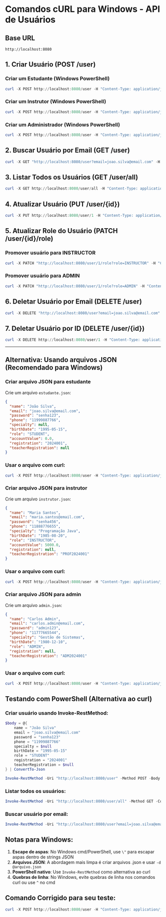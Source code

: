 # Comandos cURL para Windows - API de Usuários

## Base URL
```
http://localhost:8080
```

## 1. Criar Usuário (POST /user)

### Criar um Estudante (Windows PowerShell)
```powershell
curl -X POST http://localhost:8080/user -H "Content-Type: application/json" -d "{\"name\": \"João Silva\", \"email\": \"joao.silva@email.com\", \"password\": \"senha123\", \"phone\": \"11999887766\", \"specialty\": null, \"birthDate\": \"1995-05-15\", \"role\": \"STUDENT\", \"accountValue\": 0.0, \"registration\": \"2024001\", \"teacherRegistration\": null}"
```

### Criar um Instrutor (Windows PowerShell)
```powershell
curl -X POST http://localhost:8080/user -H "Content-Type: application/json" -d "{\"name\": \"Maria Santos\", \"email\": \"maria.santos@email.com\", \"password\": \"senha456\", \"phone\": \"11888776655\", \"specialty\": \"Programação Java\", \"birthDate\": \"1985-08-20\", \"role\": \"INSTRUCTOR\", \"accountValue\": 5000.0, \"registration\": null, \"teacherRegistration\": \"PROF2024001\"}"
```

### Criar um Administrador (Windows PowerShell)
```powershell
curl -X POST http://localhost:8080/user -H "Content-Type: application/json" -d "{\"name\": \"Carlos Admin\", \"email\": \"carlos.admin@email.com\", \"password\": \"admin123\", \"phone\": \"11777665544\", \"specialty\": \"Gestão de Sistemas\", \"birthDate\": \"1980-12-10\", \"role\": \"ADMIN\", \"accountValue\": 10000.0, \"registration\": null, \"teacherRegistration\": \"ADM2024001\"}"
```

## 2. Buscar Usuário por Email (GET /user)

```powershell
curl -X GET "http://localhost:8080/user?email=joao.silva@email.com" -H "Content-Type: application/json"
```

## 3. Listar Todos os Usuários (GET /user/all)

```powershell
curl -X GET http://localhost:8080/user/all -H "Content-Type: application/json"
```

## 4. Atualizar Usuário (PUT /user/{id})

```powershell
curl -X PUT http://localhost:8080/user/1 -H "Content-Type: application/json" -d "{\"name\": \"João Silva Atualizado\", \"email\": \"joao.silva.novo@email.com\", \"password\": \"novaSenha123\", \"phone\": \"11999887799\", \"specialty\": \"Desenvolvimento Web\", \"birthDate\": \"1995-05-15\", \"role\": \"STUDENT\", \"accountValue\": 100.0, \"registration\": \"2024001\", \"teacherRegistration\": null}"
```

## 5. Atualizar Role do Usuário (PATCH /user/{id}/role)

### Promover usuário para INSTRUCTOR
```powershell
curl -X PATCH "http://localhost:8080/user/1/role?role=INSTRUCTOR" -H "Content-Type: application/json"
```

### Promover usuário para ADMIN
```powershell
curl -X PATCH "http://localhost:8080/user/1/role?role=ADMIN" -H "Content-Type: application/json"
```

## 6. Deletar Usuário por Email (DELETE /user)

```powershell
curl -X DELETE "http://localhost:8080/user?email=joao.silva@email.com" -H "Content-Type: application/json"
```

## 7. Deletar Usuário por ID (DELETE /user/{id})

```powershell
curl -X DELETE http://localhost:8080/user/1 -H "Content-Type: application/json"
```

---

## Alternativa: Usando arquivos JSON (Recomendado para Windows)

### Criar arquivo JSON para estudante
Crie um arquivo `estudante.json`:
```json
{
  "name": "João Silva",
  "email": "joao.silva@email.com",
  "password": "senha123",
  "phone": "11999887766",
  "specialty": null,
  "birthDate": "1995-05-15",
  "role": "STUDENT",
  "accountValue": 0.0,
  "registration": "2024001",
  "teacherRegistration": null
}
```

### Usar o arquivo com curl:
```powershell
curl -X POST http://localhost:8080/user -H "Content-Type: application/json" -d @estudante.json
```

### Criar arquivo JSON para instrutor
Crie um arquivo `instrutor.json`:
```json
{
  "name": "Maria Santos",
  "email": "maria.santos@email.com",
  "password": "senha456",
  "phone": "11888776655",
  "specialty": "Programação Java",
  "birthDate": "1985-08-20",
  "role": "INSTRUCTOR",
  "accountValue": 5000.0,
  "registration": null,
  "teacherRegistration": "PROF2024001"
}
```

### Usar o arquivo com curl:
```powershell
curl -X POST http://localhost:8080/user -H "Content-Type: application/json" -d @instrutor.json
```

### Criar arquivo JSON para admin
Crie um arquivo `admin.json`:
```json
{
  "name": "Carlos Admin",
  "email": "carlos.admin@email.com",
  "password": "admin123",
  "phone": "11777665544",
  "specialty": "Gestão de Sistemas",
  "birthDate": "1980-12-10",
  "role": "ADMIN",
  "registration": null,
  "teacherRegistration": "ADM2024001"
}
```

### Usar o arquivo com curl:
```powershell
curl -X POST http://localhost:8080/user -H "Content-Type: application/json" -d @admin.json
```

## Testando com PowerShell (Alternativa ao curl)

### Criar usuário usando Invoke-RestMethod:
```powershell
$body = @{
    name = "João Silva"
    email = "joao.silva@email.com"
    password = "senha123"
    phone = "11999887766"
    specialty = $null
    birthDate = "1995-05-15"
    role = "STUDENT"
    registration = "2024001"
    teacherRegistration = $null
} | ConvertTo-Json

Invoke-RestMethod -Uri "http://localhost:8080/user" -Method POST -Body $body -ContentType "application/json"
```

### Listar todos os usuários:
```powershell
Invoke-RestMethod -Uri "http://localhost:8080/user/all" -Method GET -ContentType "application/json"
```

### Buscar usuário por email:
```powershell
Invoke-RestMethod -Uri "http://localhost:8080/user?email=joao.silva@email.com" -Method GET -ContentType "application/json"
```

## Notas para Windows:

1. **Escape de aspas**: No Windows cmd/PowerShell, use `\"` para escapar aspas dentro de strings JSON
2. **Arquivos JSON**: A abordagem mais limpa é criar arquivos .json e usar `-d @arquivo.json`
3. **PowerShell nativo**: Use `Invoke-RestMethod` como alternativa ao curl
4. **Quebras de linha**: No Windows, evite quebras de linha nos comandos curl ou use `^` no cmd

## Comando Corrigido para seu teste:

```powershell
curl -X POST http://localhost:8080/user -H "Content-Type: application/json" -d "{\"name\": \"João Silva\", \"email\": \"joao.silva@email.com\", \"password\": \"senha123\", \"phone\": \"11999887766\", \"specialty\": null, \"birthDate\": \"1995-05-15\", \"role\": \"STUDENT\", \"registration\": \"2024001\", \"teacherRegistration\": null}"
```